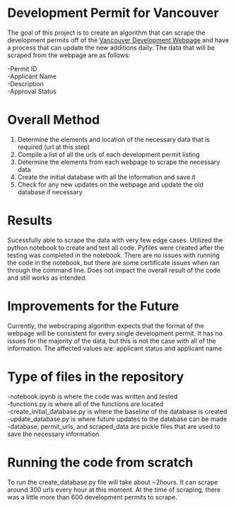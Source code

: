 # Development Permit for Vancouver

The goal of this project is to create an algorithm that can scrape the development permits off of the [Vancouver Development Webpage](https://www.shapeyourcity.ca/development) and have a process that can update the new additions daily. The data that will be scraped from the webpage are as follows:  

-Permit ID   
-Applicant Name   
-Description   
-Approval Status 


# Overall Method 
1) Determine the elements and location of the necessary data that is required (url at this step)
2) Compile a list of all the urls of each development permit listing
3) Determine the elements from each webpage to scrape the necessary data
4) Create the initial database with all the information and save it
5) Check for any new updates on the webpage and update the old database if necessary


# Results
Sucessfully able to scrape the data with very few edge cases. Utilized the python notebook to create and test all code. Pyfiles were created after the testing was completed in the notebook. There are no issues with running the code in the notebook, but there are some certificate issues when ran through the command line. Does not impact the overall result of the code and still works as intended. 

# Improvements for the Future
Currently, the webscraping algorithm expects that the format of the webpage will be consistent for every single development permit. It has no issues for the majority of the data, but this is not the case with all of the information. The affected values are: applicant status and applicant name. 

# Type of files in the repository
-notebook.ipynb is where the code was written and tested  
-functions.py is where all of the functions are located  
-create_initial_database.py is where the baseline of the database is created  
-update_database.py is where future updates to the database can be made  
-database, permit_urls, and scraped_data are pickle files that are used to save the necessary information.  

# Running the code from scratch
To run the create_database.py file will take about ~2hours. It can scrape around 300 urls every hour at this moment. At the time of scraping, there was a little more than 600 development permits to scrape. 


